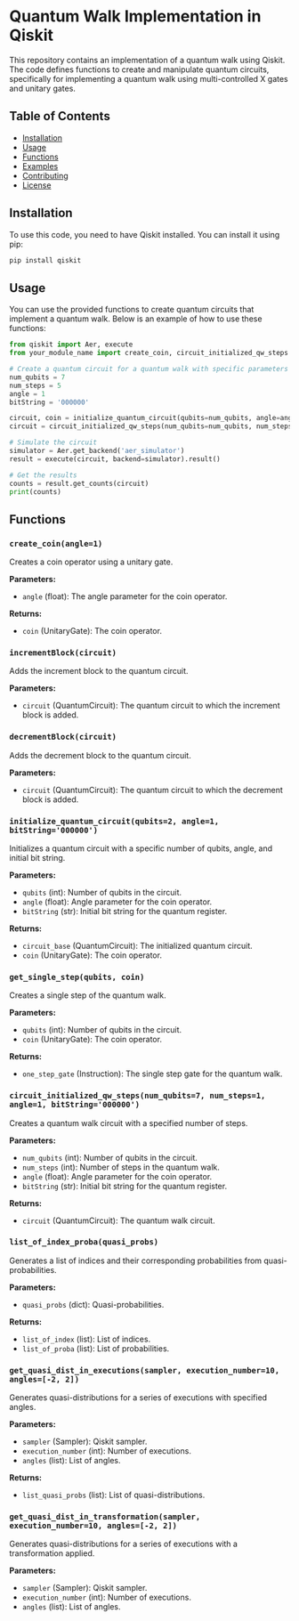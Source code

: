 # Quantum Walk Implementation in Qiskit

This repository contains an implementation of a quantum walk using Qiskit. The code defines functions to create and manipulate quantum circuits, specifically for implementing a quantum walk using multi-controlled X gates and unitary gates.

## Table of Contents

- [Installation](#installation)
- [Usage](#usage)
- [Functions](#functions)
- [Examples](#examples)
- [Contributing](#contributing)
- [License](#license)

## Installation

To use this code, you need to have Qiskit installed. You can install it using pip:

```bash
pip install qiskit
```

## Usage

You can use the provided functions to create quantum circuits that implement a quantum walk. Below is an example of how to use these functions:

```python
from qiskit import Aer, execute
from your_module_name import create_coin, circuit_initialized_qw_steps

# Create a quantum circuit for a quantum walk with specific parameters
num_qubits = 7
num_steps = 5
angle = 1
bitString = '000000'

circuit, coin = initialize_quantum_circuit(qubits=num_qubits, angle=angle, bitString=bitString)
circuit = circuit_initialized_qw_steps(num_qubits=num_qubits, num_steps=num_steps, angle=angle, bitString=bitString)

# Simulate the circuit
simulator = Aer.get_backend('aer_simulator')
result = execute(circuit, backend=simulator).result()

# Get the results
counts = result.get_counts(circuit)
print(counts)
```

## Functions

### `create_coin(angle=1)`

Creates a coin operator using a unitary gate.

**Parameters:**
- `angle` (float): The angle parameter for the coin operator.

**Returns:**
- `coin` (UnitaryGate): The coin operator.

### `incrementBlock(circuit)`

Adds the increment block to the quantum circuit.

**Parameters:**
- `circuit` (QuantumCircuit): The quantum circuit to which the increment block is added.

### `decrementBlock(circuit)`

Adds the decrement block to the quantum circuit.

**Parameters:**
- `circuit` (QuantumCircuit): The quantum circuit to which the decrement block is added.

### `initialize_quantum_circuit(qubits=2, angle=1, bitString='000000')`

Initializes a quantum circuit with a specific number of qubits, angle, and initial bit string.

**Parameters:**
- `qubits` (int): Number of qubits in the circuit.
- `angle` (float): Angle parameter for the coin operator.
- `bitString` (str): Initial bit string for the quantum register.

**Returns:**
- `circuit_base` (QuantumCircuit): The initialized quantum circuit.
- `coin` (UnitaryGate): The coin operator.

### `get_single_step(qubits, coin)`

Creates a single step of the quantum walk.

**Parameters:**
- `qubits` (int): Number of qubits in the circuit.
- `coin` (UnitaryGate): The coin operator.

**Returns:**
- `one_step_gate` (Instruction): The single step gate for the quantum walk.

### `circuit_initialized_qw_steps(num_qubits=7, num_steps=1, angle=1, bitString='000000')`

Creates a quantum walk circuit with a specified number of steps.

**Parameters:**
- `num_qubits` (int): Number of qubits in the circuit.
- `num_steps` (int): Number of steps in the quantum walk.
- `angle` (float): Angle parameter for the coin operator.
- `bitString` (str): Initial bit string for the quantum register.

**Returns:**
- `circuit` (QuantumCircuit): The quantum walk circuit.

### `list_of_index_proba(quasi_probs)`

Generates a list of indices and their corresponding probabilities from quasi-probabilities.

**Parameters:**
- `quasi_probs` (dict): Quasi-probabilities.

**Returns:**
- `list_of_index` (list): List of indices.
- `list_of_proba` (list): List of probabilities.

### `get_quasi_dist_in_executions(sampler, execution_number=10, angles=[-2, 2])`

Generates quasi-distributions for a series of executions with specified angles.

**Parameters:**
- `sampler` (Sampler): Qiskit sampler.
- `execution_number` (int): Number of executions.
- `angles` (list): List of angles.

**Returns:**
- `list_quasi_probs` (list): List of quasi-distributions.

### `get_quasi_dist_in_transformation(sampler, execution_number=10, angles=[-2, 2])`

Generates quasi-distributions for a series of executions with a transformation applied.

**Parameters:**
- `sampler` (Sampler): Qiskit sampler.
- `execution_number` (int): Number of executions.
- `angles` (list): List of angles.
